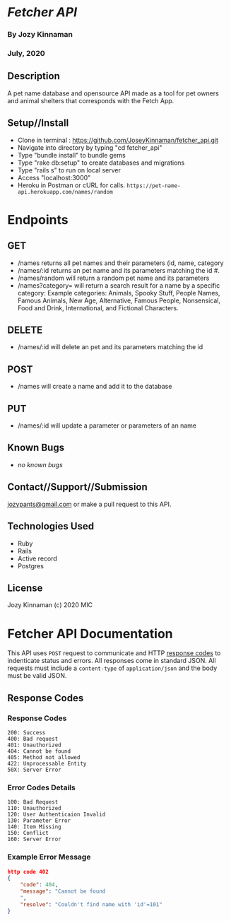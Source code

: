 # _Fetcher API_
### By Jozy Kinnaman
### July, 2020

## Description
A pet name database and opensource API made as a tool for pet owners and animal shelters that corresponds with the Fetch App.

## Setup//Install
 * Clone in terminal : https://github.com/JoseyKinnaman/fetcher_api.git
  * Navigate into directory by typing "cd fetcher_api"
  * Type "bundle install" to bundle gems
  * Type "rake db:setup" to create databases and migrations
  * Type "rails s" to run on local server
  * Access "localhost:3000" 
  * Heroku in Postman or cURL for calls. ```https://pet-name-api.herokuapp.com/names/random```

# Endpoints

## GET 
* /names returns all pet names and their parameters (id, name, category
* /names/:id returns an pet name and its parameters matching the id #.
* /names/random will return a random pet name and its parameters
* /names?category= will return a search result for a name by a specific category: Example categories: Animals, Spooky Stuff, People Names, Famous Animals, New Age, Alternative, Famous People, Nonsensical, Food and Drink, International, and Fictional Characters.


## DELETE
* /names/:id will delete an pet and its parameters matching the id

## POST
* /names will create a name and add it to the database

## PUT
* /names/:id will update a parameter or parameters of an name

## Known Bugs
  * _no known bugs_

## Contact//Support//Submission
jozypants@gmail.com or make a pull request to this API.

## Technologies Used
  * Ruby
  * Rails
  * Active record
  * Postgres

## License 
Jozy Kinnaman (c) 2020 MIC

# Fetcher API Documentation 
This API uses `POST` request to communicate and HTTP [response codes](https://en.wikipedia.org/wiki/List_of_HTTP_status_codes) to indenticate status and errors. All responses come in standard JSON. All requests must include a `content-type` of `application/json` and the body must be valid JSON.

## Response Codes 
### Response Codes
```
200: Success
400: Bad request
401: Unauthorized
404: Cannot be found
405: Method not allowed
422: Unprocessable Entity 
50X: Server Error
```
### Error Codes Details
```
100: Bad Request
110: Unauthorized
120: User Authenticaion Invalid
130: Parameter Error
140: Item Missing
150: Conflict
160: Server Error
```
### Example Error Message
```json
http code 402
{
    "code": 404,
    "message": "Cannot be found
    ",
    "resolve": "Couldn't find name with 'id'=101"
}
```


